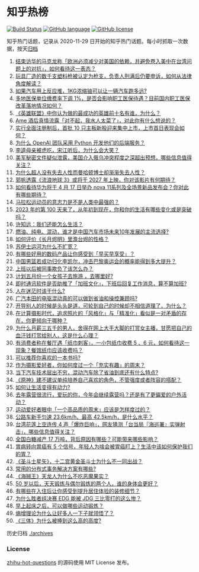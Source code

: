 # 知乎热榜
[![Build Status](https://github.com/ToWeLong/zhihu-hot-questions/workflows/CI/badge.svg)](https://github.com/ToWeLong/zhihu-hot-questions/actions)
[![GitHub language](https://img.shields.io/badge/language-golang-orange.svg)](https://golang.org/)
[![GitHub license](https://img.shields.io/github/license/ToWeLong/zhihu-hot-questions)](https://github.com/ToWeLong/zhihu-hot-questions/blob/main/LICENSE)

知乎热门话题，记录从 2020-11-29 日开始的知乎热门话题。每小时抓取一次数据，按天[归档](./archives)

<!-- BEGIN -->

1. [结束访华的马克龙称「欧洲必须减少对美国的依赖，并避免卷入美中在台湾问题上的对抗」，如何看待这一表态？](https://www.zhihu.com/question/594662580)
1. [玩具厂造的数千支塑料枪被认定为枪支，负责人刑满后仍要申诉，如何从法律角度解读？](https://www.zhihu.com/question/594525036)
1. [如果汽车用上反应堆，1KG浓缩铀可以让一辆汽车跑多远?](https://www.zhihu.com/question/593881876)
1. [多地医保单位缴费率下调 1%，是否会影响职工医保待遇？目前国内职工医保改革落地情况如何？](https://www.zhihu.com/question/594546645)
1. [《英雄联盟》中你认为做的最成功的英雄前十名有谁，为什么？](https://www.zhihu.com/question/334343344)
1. [Ame 酒后真情流露「对不起，我水人太菜了」，对此你有什么想说的？](https://www.zhihu.com/question/594294018)
1. [实行全面注册制后，首批 10 只主板新股迎来集中上市，上市首日表现会如何？](https://www.zhihu.com/question/594660348)
1. [为什么 OpenAI 团队采用 Python 开发他们的后端服务？](https://www.zhihu.com/question/594050309)
1. [李逵母亲被虎吃，宋江听后，为什么会大笑？](https://www.zhihu.com/question/497928468)
1. [美军秘密文件疑似泄露，美国介入俄乌冲突程度之深超出预想，哪些信息值得关注？](https://www.zhihu.com/question/594538947)
1. [为什么超人没有失去人性而曼哈顿博士却渐渐失去人性？](https://www.zhihu.com/question/66202198)
1. [郭帆透露《流浪地球 3》或将于 2027 年上映，你对该影片有何期待？](https://www.zhihu.com/question/594020111)
1. [如何看待华为将于 4 月 17 日举办 nova 11系列及全场景新品发布会？你对此有哪些期待？](https://www.zhihu.com/question/594584346)
1. [马拉松运动员的意志力是不是人类中最强的？](https://www.zhihu.com/question/537241317)
1. [2023 年的第 100 天来了，从年初到现在，你和你的生活有哪些变化或是突破吗？](https://www.zhihu.com/question/594677409)
1. [许知远：我们还能怎么生活？](https://www.zhihu.com/question/594215997)
1. [燃油、纯电、混动，谁才是中国汽车市场未来10年发展的主流选择?](https://www.zhihu.com/question/594204097)
1. [如何评价《长月烬明》里澹台烬的性格？](https://www.zhihu.com/question/594290553)
1. [苏伊士运河为什么不扩宽？](https://www.zhihu.com/question/451138077)
1. [有哪些好用的数码产品让你感受到「早买早享受」？](https://www.zhihu.com/question/594190606)
1. [中国男篮若成功归化李凯尔，冲击巴黎奥运会的概率能得到多大提升？](https://www.zhihu.com/question/594190803)
1. [上班以后被同事欺负了该怎么办？](https://www.zhihu.com/question/552559325)
1. [计划五月份一个女孩子去旅游 ，去哪里好?](https://www.zhihu.com/question/449951540)
1. [即时通讯软件是否助推了「加班文化」，下班后回复工作消息，算不算加班?](https://www.zhihu.com/question/594341012)
1. [人在迷茫时该干什么?](https://www.zhihu.com/question/594186068)
1. [广汽本田的电驱混动真的可以做到省油和操控兼顾吗?](https://www.zhihu.com/question/594218746)
1. [开导别人的时候是头头是道，可轮到自己的时候却不相信道理了，为什么？](https://www.zhihu.com/question/593966682)
1. [在计算摄影时代，追求照片的「风格化」与「精准化」看似是一对矛盾的存在，你更倾向于哪种？](https://www.zhihu.com/question/594211950)
1. [为什么月薪三五千的男人，舍得在网上大手大脚的打赏女主播，甘愿把自己的血汗钱打赏给别人，这是什么心理？](https://www.zhihu.com/question/593640561)
1. [有消费者称在餐厅遇「纸巾刺客」，一小包纸巾收费 5 、6 元，如何看待这一现象？餐馆纸巾应该收费吗？](https://www.zhihu.com/question/594670573)
1. [可以推荐你喜欢的一本书吗?](https://www.zhihu.com/question/594537659)
1. [作为摄影爱好者，你如何度过一个「充实有趣」的周末？](https://www.zhihu.com/question/594035307)
1. [当下汽车技术层出不穷，混动汽车除了省油到底还有什么特点?](https://www.zhihu.com/question/594188209)
1. [《原神》建不建议单纯培养自己喜欢的角色，不管强度或者阵容的搭配？](https://www.zhihu.com/question/594660645)
1. [如何让生活变得有动力?](https://www.zhihu.com/question/594549079)
1. [去年露营很流行，爱玩的你，今年会继续露营吗？还是有了更偏爱的户外活动？](https://www.zhihu.com/question/594214292)
1. [运动爱好者眼中「一个高品质的周末」应该是怎样度过的？](https://www.zhihu.com/question/593881187)
1. [公路车新手匀速 23.6km/h、最高 42.5km/h，是什么水平？](https://www.zhihu.com/question/593692091)
1. [台湾花莲上空连传 4 声「爆炸巨响」，网友猜测「台当局『海巡署』实弹射击」，哪些信息值得关注？](https://www.zhihu.com/question/594681388)
1. [全国白糖减产 17 万吨，背后原因有哪些？可能带来哪些影响？](https://www.zhihu.com/question/594509304)
1. [胃病转向胃癌有 5 个信号，年轻人为啥会被胃癌盯上？生活中该如何保护我们的胃？](https://www.zhihu.com/question/594516886)
1. [《圣斗士星矢》，十二宫黄金圣斗士为什么不一同出战？](https://www.zhihu.com/question/580160693)
1. [常用的分布式事务解决方案有哪些?](https://www.zhihu.com/question/64921387)
1. [《海贼王》天龙人为什么不吃恶魔果实？](https://www.zhihu.com/question/594354694)
1. [50 岁以后，天天锻炼与偶尔锻炼的两个人，谁的身体会更好？](https://www.zhihu.com/question/590250446)
1. [有哪些在入住后让你感受到提升居住体验的装修细节？](https://www.zhihu.com/question/585164268)
1. [为什么胜者组决赛 EDG 能被 JDG 三比零打的这么惨？](https://www.zhihu.com/question/594575083)
1. [早上起床之后，可以做哪些运动锻炼？](https://www.zhihu.com/question/310036532)
1. [熵增理论为什么让好多人一下子就领悟了？](https://www.zhihu.com/question/27343287)
1. [《三体》为什么被捧到这么高的高度?](https://www.zhihu.com/question/27571537)

<!-- END -->

历史归档 [./archives](./archives)


### License
[zhihu-hot-questions](https://github.com/towelong/zhihu-hot-questions) 的源码使用 MIT License 发布。